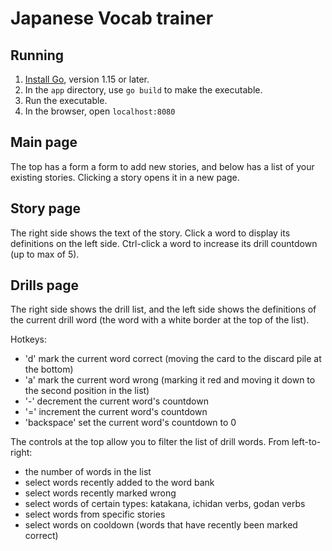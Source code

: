 # Japanese Vocab trainer

## Running

1. [Install Go](https://go.dev/doc/install), version 1.15 or later.
1. In the `app` directory, use `go build` to make the executable.
1. Run the executable.
1. In the browser, open `localhost:8080`

## Main page

The top has a form a form to add new stories, and below has a list of your existing stories. Clicking a story opens it in a new page.

## Story page

The right side shows the text of the story. Click a word to display its definitions on the left side. Ctrl-click a word to increase its drill countdown (up to max of 5).

## Drills page

The right side shows the drill list, and the left side shows the definitions of the current drill word (the word with a white border at the top of the list).

Hotkeys:

- 'd' mark the current word correct (moving the card to the discard pile at the bottom)
- 'a' mark the current word wrong (marking it red and moving it down to the second position in the list)
- '-' decrement the current word's countdown
- '=' increment the current word's countdown
- 'backspace' set the current word's countdown to 0

The controls at the top allow you to filter the list of drill words. From left-to-right:

- the number of words in the list
- select words recently added to the word bank
- select words recently marked wrong
- select words of certain types: katakana, ichidan verbs, godan verbs
- select words from specific stories
- select words on cooldown (words that have recently been marked correct)
